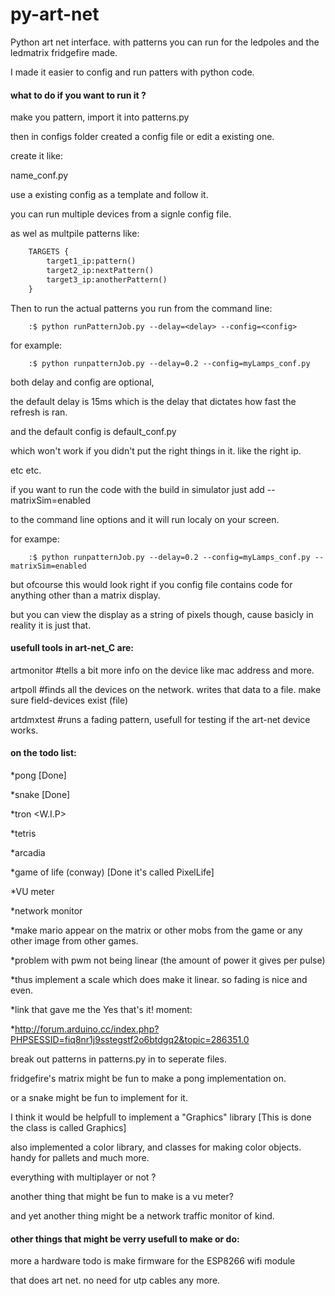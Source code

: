 py-art-net
==========

Python art net interface. with patterns you can run for the ledpoles and the ledmatrix fridgefire made.


I made it easier to config and run patters with python code.


#### what to do if you want to run it ?

make you pattern, import it into patterns.py

then in configs folder created a config file or edit a existing one.

create it like:

name_conf.py

use a existing config as a template and follow it.

you can run multiple devices from a signle config file.

as wel as multpile patterns like:


```python
	TARGETS {
		target1_ip:pattern()
		target2_ip:nextPattern()
		target3_ip:anotherPattern()
	}
```

Then to run the actual patterns you run from the command line:

```shell
	:$ python runPatternJob.py --delay=<delay> --config=<config>
```

for example:

```shell
	:$ python runpatternJob.py --delay=0.2 --config=myLamps_conf.py
```

both delay and config are optional,

the default delay is 15ms which is the delay that dictates how fast the refresh is ran.

and the default config is default_conf.py

which won't work if you didn't put the right things in it. like the right ip.

etc etc.

if you want to run the code with the build in simulator just add --matrixSim=enabled

to the command line options and it will run localy on your screen.

for exampe:
```shell
	:$ python runpatternJob.py --delay=0.2 --config=myLamps_conf.py --matrixSim=enabled
```


but ofcourse this would look right if you config file contains code for anything other than a matrix display.

but you can view the display as a string of pixels though, cause basicly in reality it is just that.


#### usefull tools in art-net_C are:

artmonitor <ip>		#tells a bit more info on the device like mac address and more.

artpoll <broadcast> 	#finds all the devices on the network. writes that data to a file. make sure field-devices exist (file)

artdmxtest <ip>		#runs a fading pattern, usefull for testing if the art-net device works.



#### on the todo list:

*pong [Done]

*snake [Done]

*tron <W.I.P>

*tetris 

*arcadia

*game of life (conway) [Done it's called PixelLife]

*VU meter

*network monitor 

*make mario appear on the matrix or other mobs from the game or any other image from other games.

*problem with pwm not being linear (the amount of power it gives per pulse)

*thus implement a scale which does make it linear. so fading is nice and even.

*link that gave me the Yes that's it! moment:

*http://forum.arduino.cc/index.php?PHPSESSID=fiq8nr1j9sstegstf2o6btdgq2&topic=286351.0

break out patterns in patterns.py in to seperate files.

fridgefire's matrix might be fun to make a pong implementation on.

or a snake might be fun to implement for it.

I think it would be helpfull to implement a "Graphics" library [This is done the class is called Graphics]

also implemented a color library, and classes for making color objects. handy for pallets and much more.

everything with multiplayer or not ?

another thing that might be fun to make is a vu meter?

and yet another thing might be a network traffic monitor of kind.

#### other things that might be verry usefull to make or do:

more a hardware todo is make firmware for the ESP8266 wifi module

that does art net. no need for utp cables any more.




